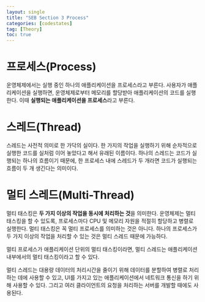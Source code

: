 ```yaml
---
layout: single
title: "SEB Section 3 Process"
categories: [codestates]
tag: [Theory]
toc: true
---
```


# 프로세스(Process)

운영체제에서는 실행 중인 하나의 애플리케이션을 프로세스라고 부른다. 사용자가 애플리케이션을 실행하면, 운영체제로부터 메모리를 할당받아 애플리케이션의 코드를 실행한다. 이때 **실행되는 애플리케이션을 프로세스**라고 부른다.

# 스레드(Thread)

스레드는 사전적 의미로 한 가닥의 실이다. 한 가지의 작업을 실행하기 위해 순차적으로 실행한 코드를 실처럼 이어 놓았다고 해서 유래된 이름이다. 하나의 스레드는 코드가 실행되는 하나의 흐름이기 때문에, 한 프로세스 내에 스레드가 두 개라면 코드가 실행되는 흐름이 두 개 생긴다는 의미이다.

# 멀티 스레드(Multi-Thread)

멀티 태스킹은 **두 가지 이상의 작업을 동시에 처리하는 것**을 의미한다.
운영체제는 멀티 태스킹을 할 수 있도록, 프로세스마다 CPU 및 메모리 자원을 적절히 할당하고 병렬로 실행한다. 멀티 태스킹은 꼭 멀티 프로세스를 의미하는 것은 아니다. 하나의 프로세스가 두 가지 이상의 작업을 처리할 수 있는 것은 멀티 스레드 때문에 가능하다.

멀티 프로세스가 애플리케이션 단위의 멀티 태스킹이라면, 멀티 스레드는 애플리케이션 내부에서의 멀티 태스킹이라고 할 수 있다.

멀티 스레드는 대용량 데이터의 처리시간을 줄이기 위해 데이터를 분할하여 병렬로 처리하는 데에 사용할 수 있고, UI를 가지고 있는 애플리케이션에서 네트워크 통신을 하기 위해 사용할 수 있다. 그리고 여러 클라이언트의 요청을 처리하는 서버를 개발할 때에도 사용된다.
